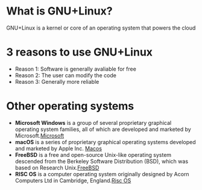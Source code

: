 # What is GNU+Linux?
GNU+Linux is a kernel or core of an operating system that powers the cloud
# 3 reasons to use GNU+Linux
* Reason 1: Software is generally avaliable for free
* Reason 2: The user can modify the code
* Reason 3: Generally more reliable
# Other operating systems
* **Microsoft Windows** is a group of several proprietary graphical operating system families, all of which are developed and marketed by Microsoft.[Microsoft](https://bit.ly/3e76o4q)
* **macOS** is a series of proprietary graphical operating systems developed and marketed by Apple Inc. [Macos](https://bit.ly/3au2MJ9)
* **FreeBSD** is a free and open-source Unix-like operating system descended from the Berkeley Software Distribution (BSD), which was based on Research Unix.[FreeBSD](https://bit.ly/3dnZBod)
* **RISC OS** is a computer operating system originally designed by Acorn Computers Ltd in Cambridge, England.[Risc OS](https://bit.ly/3dgoNNg)
